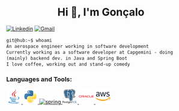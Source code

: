 <h1 align="center">Hi 👋, I'm Gonçalo</h1>

[![Linkedin](https://img.shields.io/badge/-LinkedIn-blue?style=flat&logo=Linkedin&logoColor=white)](https://www.linkedin.com/in/gmgoliveira/)
[![Gmail](https://img.shields.io/badge/-Gmail-c14438?style=flat&logo=Gmail&logoColor=white)](mailto:goncalo.m.g.oliveira@gmail.com)



<!-- <h3 align="center">A software engineer from Portugal</h3> -->

```console
git@hub:~$ whoami
An aerospace engineer working in software development
Currently working as a software developer at Capgemini - doing (mainly) backend dev. in Java and Spring Boot
I love coffee, working out and stand-up comedy
```

<!-- 
```console
git@hub:~$ learning
CS topics: DSA
Cloud: AWS 
Frontend: React
```
-->

<!-- 
```yml
I am currently learning:
    CS topics: Design Patterns, DSA
    Cloud: AWS 
    Frontend: React
```
-->

<h3 align="left">Languages and Tools:</h3>
<p align="left"> <a href="https://www.java.com" target="_blank" rel="noreferrer"> <img src="https://raw.githubusercontent.com/devicons/devicon/master/icons/java/java-original.svg" alt="java" width="40" height="40"/> </a> <a href="https://www.python.org" target="_blank" rel="noreferrer"> <img src="https://raw.githubusercontent.com/devicons/devicon/master/icons/python/python-original.svg" alt="python" width="40" height="40"/> </a> <a href="https://spring.io/" target="_blank" rel="noreferrer"> <img src="https://www.vectorlogo.zone/logos/springio/springio-icon.svg" alt="spring" width="40" height="40"/> </a> <a href="https://www.postgresql.org" target="_blank" rel="noreferrer"> <img src="https://raw.githubusercontent.com/devicons/devicon/master/icons/postgresql/postgresql-original-wordmark.svg" alt="postgresql" width="40" height="40"/> </a> <a href="https://www.oracle.com/" target="_blank" rel="noreferrer"> <img src="https://raw.githubusercontent.com/devicons/devicon/master/icons/oracle/oracle-original.svg" alt="oracle" width="40" height="40"/> </a> <a href="https://aws.amazon.com" target="_blank" rel="noreferrer"> <img src="https://raw.githubusercontent.com/devicons/devicon/master/icons/amazonwebservices/amazonwebservices-original-wordmark.svg" alt="aws" width="40" height="40"/> </a> </p>


<!--
**g-oliv/g-oliv** is a ✨ _special_ ✨ repository because its `README.md` (this file) appears on your GitHub profile.

Here are some ideas to get you started:

- 🔭 I’m currently working on ...
- 🌱 I’m currently learning ...
- 👯 I’m looking to collaborate on ...
- 🤔 I’m looking for help with ...
- 💬 Ask me about ...
- 📫 How to reach me: ...
- 😄 Pronouns: ...
- ⚡ Fun fact: ...
-->
